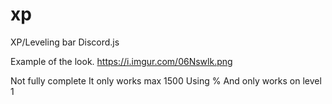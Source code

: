 # xp
XP/Leveling bar Discord.js

Example of the look.
https://i.imgur.com/06Nswlk.png

Not fully complete 
It only works max 1500
Using % 
And only works on level 1


